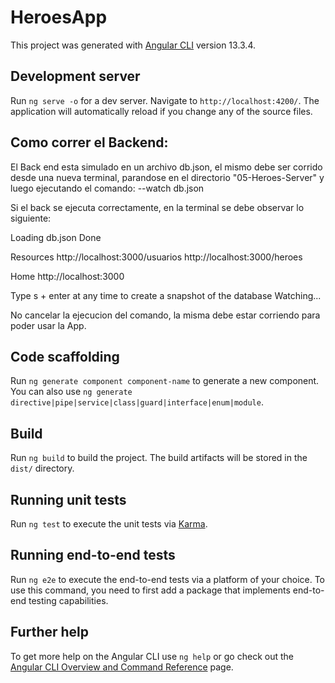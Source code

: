 # HeroesApp

This project was generated with [Angular CLI](https://github.com/angular/angular-cli) version 13.3.4.

## Development server

Run `ng serve -o` for a dev server. Navigate to `http://localhost:4200/`. The application will automatically reload if you change any of the source files.

## Como correr el Backend:

El Back end esta simulado en un archivo db.json, el mismo debe ser corrido desde una nueva terminal, parandose en el directorio "05-Heroes-Server" y luego ejecutando el comando: --watch db.json

Si el back se ejecuta correctamente, en la terminal se debe observar lo siguiente:

  Loading db.json
  Done

  Resources
  http://localhost:3000/usuarios
  http://localhost:3000/heroes

  Home
  http://localhost:3000

  Type s + enter at any time to create a snapshot of the database
  Watching...
  
  No cancelar la ejecucion del comando, la misma debe estar corriendo para poder usar la App.

## Code scaffolding

Run `ng generate component component-name` to generate a new component. You can also use `ng generate directive|pipe|service|class|guard|interface|enum|module`.

## Build

Run `ng build` to build the project. The build artifacts will be stored in the `dist/` directory.


## Running unit tests

Run `ng test` to execute the unit tests via [Karma](https://karma-runner.github.io).

## Running end-to-end tests

Run `ng e2e` to execute the end-to-end tests via a platform of your choice. To use this command, you need to first add a package that implements end-to-end testing capabilities.

## Further help

To get more help on the Angular CLI use `ng help` or go check out the [Angular CLI Overview and Command Reference](https://angular.io/cli) page.
